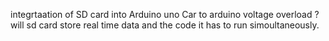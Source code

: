 integrtaation of SD card into Arduino uno 
Car to arduino voltage overload ?
will sd card store real time data and the code it has to run simoultaneously.
